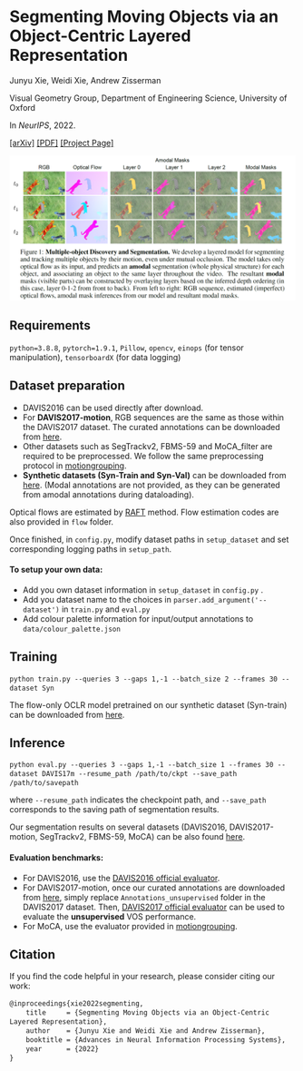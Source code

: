 # Segmenting Moving Objects via an Object-Centric Layered Representation
Junyu Xie, Weidi Xie, Andrew Zisserman

Visual Geometry Group, Department of Engineering Science, University of Oxford

In *NeurIPS*, 2022.

[[arXiv]](https://arxiv.org/abs/2207.02206)
[[PDF]](https://www.robots.ox.ac.uk/~vgg/publications/2022/Xie22/xie22.pdf)
[[Project Page]](https://www.robots.ox.ac.uk/~vgg/research/oclr/)

<p align="center">
  <img src="resources/teaser.PNG"  width="750"/>
</p>

## Requirements
```python=3.8.8```,
```pytorch=1.9.1```,
```Pillow```,
```opencv```,
```einops``` (for tensor manipulation),
```tensorboardX``` (for data logging)


## Dataset preparation

* DAVIS2016 can be used directly after download. 
* For **DAVIS2017-motion**, RGB sequences are the same as those within the DAVIS2017 dataset. The curated annotations can be downloaded from [here](https://drive.google.com/drive/folders/16zqUO1WuAp8Am4Giitc9hn2rMao6x_MA?usp=sharing).
* Other datasets such as SegTrackv2, FBMS-59 and MoCA_filter are required to be preprocessed. We follow the same preprocessing protocol in [motiongrouping](https://github.com/charigyang/motiongrouping).
* **Synthetic datasets (Syn-Train and Syn-Val)** can be downloaded from [here](https://drive.google.com/drive/folders/1tmDq_vG_BvY5po40Ux5OBds1avUM_CbR?usp=sharing). (Modal annotations are not provided, as they can be generated from amodal annotations during dataloading).

Optical flows are estimated by [RAFT](https://github.com/princeton-vl/RAFT) method. Flow estimation codes are also provided in ```flow``` folder.

Once finished, in ```config.py```, modify dataset paths in ```setup_dataset``` and set corresponding logging paths in ```setup_path```.

#### To setup your own data: 
* Add you own dataset information in ```setup_dataset``` in  ```config.py``` .
* Add you dataset name to the choices in ```parser.add_argument('--dataset')``` in ```train.py``` and ```eval.py```
* Add colour palette information for input/output annotations to ```data/colour_palette.json```

## Training
```
python train.py --queries 3 --gaps 1,-1 --batch_size 2 --frames 30 --dataset Syn
```
The flow-only OCLR model pretrained on our synthetic dataset (Syn-train) can be downloaded from [here](https://drive.google.com/drive/folders/1woNkxW4zf648PixXL6EyRmm5sK4gXKZ0?usp=sharing).



## Inference
```
python eval.py --queries 3 --gaps 1,-1 --batch_size 1 --frames 30 --dataset DAVIS17m --resume_path /path/to/ckpt --save_path /path/to/savepath
```
where ```--resume_path``` indicates the checkpoint path, and ```--save_path``` corresponds to the saving path of segmentation results.

Our segmentation results on several datasets (DAVIS2016, DAVIS2017-motion, SegTrackv2, FBMS-59, MoCA) can be also found [here](https://drive.google.com/drive/folders/1W_u4z8DmLFmv4VVL982f5VymNc4tGQq-?usp=sharing).

#### Evaluation benchmarks:
* For DAVIS2016, use the [DAVIS2016 official evaluator](https://github.com/fperazzi/davis).
* For DAVIS2017-motion, once our curated annotations are downloaded from [here](https://drive.google.com/drive/folders/16zqUO1WuAp8Am4Giitc9hn2rMao6x_MA?usp=sharing), simply replace ```Annotations_unsupervised``` folder in the DAVIS2017 dataset. Then, [DAVIS2017 official evaluator](https://github.com/fperazzi/davis-2017) can be used to evaluate the **unsupervised** VOS performance.
* For MoCA, use the evaluator provided in [motiongrouping](https://github.com/charigyang/motiongrouping).






## Citation
If you find the code helpful in your research, please consider citing our work:
```
@inproceedings{xie2022segmenting,
    title     = {Segmenting Moving Objects via an Object-Centric Layered Representation}, 
    author    = {Junyu Xie and Weidi Xie and Andrew Zisserman},
    booktitle = {Advances in Neural Information Processing Systems},
    year      = {2022}
}
```


 

 
